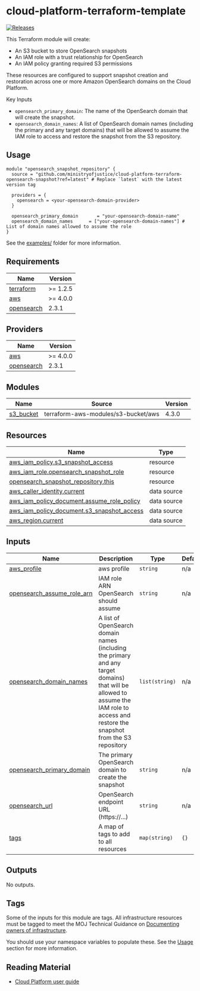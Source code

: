 # cloud-platform-terraform-template

[![Releases](https://img.shields.io/github/v/release/ministryofjustice/cloud-platform-terraform-template.svg)](https://github.com/ministryofjustice/cloud-platform-terraform-opensearch-snapshot-repository/releases)

This Terraform module will create:
- An S3 bucket to store OpenSearch snapshots
- An IAM role with a trust relationship for OpenSearch
- An IAM policy granting required S3 permissions

These resources are configured to support snapshot creation and restoration across one or more Amazon OpenSearch domains on the Cloud Platform.

Key Inputs
- `opensearch_primary_domain`: The name of the OpenSearch domain that will create the snapshot.
- `opensearch_domain_names`: A list of OpenSearch domain names (including the primary and any target domains) that will be allowed to assume the IAM role to access and restore the snapshot from the S3 repository.

## Usage
```hcl
module "opensearch_snapshot_repository" {
  source = "github.com/ministryofjustice/cloud-platform-terraform-opensearch-snapshot?ref=latest" # Replace `latest` with the latest version tag

  providers = {
    opensearch = <your-opensearch-domain-provider>
  }

  opensearch_primary_domain       = "your-opensearch-domain-name"
  opensearch_domain_names      = ["your-opensearch-domain-names"] # List of domain names allowed to assume the role
}
```

See the [examples/](examples/) folder for more information.

<!-- BEGIN_TF_DOCS -->
## Requirements

| Name | Version |
|------|---------|
| <a name="requirement_terraform"></a> [terraform](#requirement\_terraform) | >= 1.2.5 |
| <a name="requirement_aws"></a> [aws](#requirement\_aws) | >= 4.0.0 |
| <a name="requirement_opensearch"></a> [opensearch](#requirement\_opensearch) | 2.3.1 |

## Providers

| Name | Version |
|------|---------|
| <a name="provider_aws"></a> [aws](#provider\_aws) | >= 4.0.0 |
| <a name="provider_opensearch"></a> [opensearch](#provider\_opensearch) | 2.3.1 |

## Modules

| Name | Source | Version |
|------|--------|---------|
| <a name="module_s3_bucket"></a> [s3\_bucket](#module\_s3\_bucket) | terraform-aws-modules/s3-bucket/aws | 4.3.0 |

## Resources

| Name | Type |
|------|------|
| [aws_iam_policy.s3_snapshot_access](https://registry.terraform.io/providers/hashicorp/aws/latest/docs/resources/iam_policy) | resource |
| [aws_iam_role.opensearch_snapshot_role](https://registry.terraform.io/providers/hashicorp/aws/latest/docs/resources/iam_role) | resource |
| [opensearch_snapshot_repository.this](https://registry.terraform.io/providers/opensearch-project/opensearch/2.3.1/docs/resources/snapshot_repository) | resource |
| [aws_caller_identity.current](https://registry.terraform.io/providers/hashicorp/aws/latest/docs/data-sources/caller_identity) | data source |
| [aws_iam_policy_document.assume_role_policy](https://registry.terraform.io/providers/hashicorp/aws/latest/docs/data-sources/iam_policy_document) | data source |
| [aws_iam_policy_document.s3_snapshot_access](https://registry.terraform.io/providers/hashicorp/aws/latest/docs/data-sources/iam_policy_document) | data source |
| [aws_region.current](https://registry.terraform.io/providers/hashicorp/aws/latest/docs/data-sources/region) | data source |

## Inputs

| Name | Description | Type | Default | Required |
|------|-------------|------|---------|:--------:|
| <a name="input_aws_profile"></a> [aws\_profile](#input\_aws\_profile) | aws profile | `string` | n/a | yes |
| <a name="input_opensearch_assume_role_arn"></a> [opensearch\_assume\_role\_arn](#input\_opensearch\_assume\_role\_arn) | IAM role ARN OpenSearch should assume | `string` | n/a | yes |
| <a name="input_opensearch_domain_names"></a> [opensearch\_domain\_names](#input\_opensearch\_domain\_names) | A list of OpenSearch domain names (including the primary and any target domains) that will be allowed to assume the IAM role to access and restore the snapshot from the S3 repository | `list(string)` | n/a | yes |
| <a name="input_opensearch_primary_domain"></a> [opensearch\_primary\_domain](#input\_opensearch\_primary\_domain) | The primary OpenSearch domain to create the snapshot | `string` | n/a | yes |
| <a name="input_opensearch_url"></a> [opensearch\_url](#input\_opensearch\_url) | OpenSearch endpoint URL (https://...) | `string` | n/a | yes |
| <a name="input_tags"></a> [tags](#input\_tags) | A map of tags to add to all resources | `map(string)` | `{}` | no |

## Outputs

No outputs.
<!-- END_TF_DOCS -->

## Tags

Some of the inputs for this module are tags. All infrastructure resources must be tagged to meet the MOJ Technical Guidance on [Documenting owners of infrastructure](https://technical-guidance.service.justice.gov.uk/documentation/standards/documenting-infrastructure-owners.html).

You should use your namespace variables to populate these. See the [Usage](#usage) section for more information.

## Reading Material

<!-- Add links to useful documentation -->

- [Cloud Platform user guide](https://user-guide.cloud-platform.service.justice.gov.uk/#cloud-platform-user-guide)
